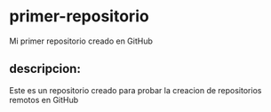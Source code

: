 # primer-repositorio
Mi primer repositorio creado en GitHub

## descripcion:
Este es un repositorio creado para probar la creacion de repositorios remotos en GitHub
